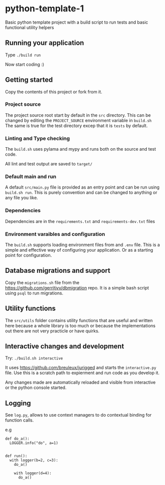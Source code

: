 # python-template-1
Basic python template project with a build script to run tests and basic functional utility helpers

## Running your application

Type  `./build run`

Now start coding :)


## Getting started

Copy the contents of this project or fork from it. 

### Project source

The project source root start by default in the `src` directory. This can be changed by editing the `PROJECT_SOURCE` environment variable in `build.sh`
The same is true for the test directory excep that it is `tests` by default.


### Linting and Type checking

The `build.sh` uses pylama and mypy and runs both on the source and test code.

All lint and test output are saved to `target/`

### Default main and run

A default `src/main.py` file is provided as an entry point and can be run using `build.sh run`. This is purely convention and can be changed to anything or any file you like.

### Dependencies

Dependencies are in the `requirements.txt` and `requirements-dev.txt` files

### Environment varaibles and configuration

The `build.sh` supports loading environment files from and `.env` file.
This is a simple and effective way of configuring your application. 
Or as a starting point for configuration.

## Database migrations and support

Copy the `migrations.sh` file from the https://github.com/gerritjvv/dbmigration repo.
It is a simple bash script using `psql` to run migrations.

## Utility functions

The `src/utils` folder contains utility functions that are useful and written here because a whole library is too much
or because the implementations out there are not very practicle or have quirks.

## Interactive changes and development

Try: ```./build.sh interactive```

It uses https://github.com/breuleux/jurigged and starts the `interactive.py` file. 
Use this is a scratch path to expierment and run code as you develop it. 

Any changes made are automatically reloaded and visible from interactive or the python console started.

## Logging

See `log.py`, allows to use context managers to do contextual binding for function calls.

e.g

```
def do_a():
  LOGGER.info("do", a=1)


def run():
  with logger(b=2, c=3):
    do_a()
    
    with logger(d=4):
      do_a()
```
